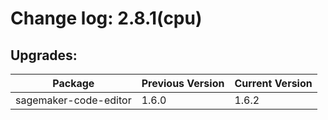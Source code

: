 # Change log: 2.8.1(cpu)

## Upgrades: 

Package | Previous Version | Current Version
---|---|---
sagemaker-code-editor|1.6.0|1.6.2
